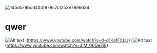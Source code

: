 ![145db78bcd404f978c7c1253e7896634](https://user-images.githubusercontent.com/80498763/110884332-4be28900-8328-11eb-8a73-a62423571d68.png)
# qwer
![Alt text](https://img1.daumcdn.net/thumb/R720x0.q80/?scode=mtistory2&fname=http%3A%2F%2Fcfile7.uf.tistory.com%2Fimage%2F24283C3858F778CA2EFABE)
!(https://www.youtube.com/watch?v=0-q1KafFCLU)
[![Alt text](https://search.pstatic.net/common/?src=http%3A%2F%2Fblogfiles.naver.net%2FMjAyMTAzMTBfODQg%2FMDAxNjE1MzM3MTc5NTM2.hm3SysLc6bG0z9jtLUqYNSW0X-18MImHNggbXqFPEQ4g.G-QBKiXrlrOv1j-_311IuQw8pqyaMf3GCcYemJPPsuEg.JPEG.raja4600%2F1615337178816.jpg&type=a340)(https://www.youtube.com/watch?v=3iM_06QeZi8)

